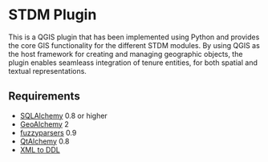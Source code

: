 STDM Plugin
===========

This is a QGIS plugin that has been implemented using Python and
provides the core GIS functionality for the different STDM modules. By
using QGIS as the host framework for creating and managing geographic
objects, the plugin enables seamleass integration of tenure entities,
for both spatial and textual representations.

Requirements
------------

-   [SQLAlchemy][] 0.8 or higher
-   [GeoAlchemy][] 2
-   [fuzzyparsers][] 0.9
-   [QtAlchemy][] 0.8
-   [XML to DDL][]

  [SQLAlchemy]: https://pypi.python.org/pypi/SQLAlchemy
  [GeoAlchemy]: https://github.com/geoalchemy/geoalchemy2
  [fuzzyparsers]: https://pypi.python.org/pypi/fuzzyparsers/0.9.0
  [QtAlchemy]: https://pypi.python.org/pypi/qtalchemy/0.8.3
  [XML to DDL]: http://xml2ddl.berlios.de/
